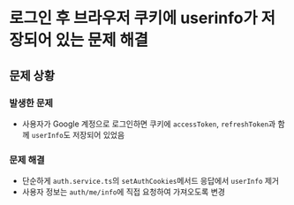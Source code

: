 # 로그인 후 브라우저 쿠키에 userinfo가 저장되어 있는 문제 해결

## 문제 상황

### 발생한 문제

-   사용자가 Google 계정으로 로그인하면 쿠키에 `accessToken`, `refreshToken`과 함께 `userInfo`도 저장되어 있었음

### 문제 해결

-   단순하게 `auth.service.ts`의 `setAuthCookies`메서드 응답에서 `userInfo` 제거
-   사용자 정보는 `auth/me/info`에 직접 요청하여 가져오도록 변경

